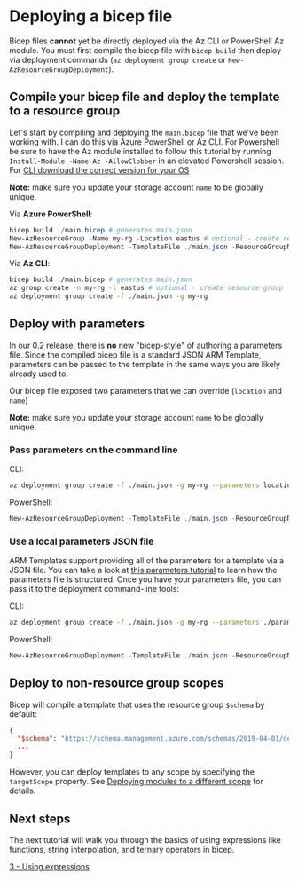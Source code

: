 # Deploying a bicep file

Bicep files **cannot** yet be directly deployed via the Az CLI or PowerShell Az module. You must first compile the bicep file with `bicep build` then deploy via deployment commands (`az deployment group create` or `New-AzResourceGroupDeployment`).

## Compile your bicep file and deploy the template to a resource group

Let's start by compiling and deploying the `main.bicep` file that we've been working with. I can do this via Azure PowerShell or Az CLI. For Powershell be sure to have the Az module installed to follow this tutorial by running `Install-Module -Name Az -AllowClobber` in an elevated Powershell session. For [CLI download the correct version for your OS](https://docs.microsoft.com/en-us/cli/azure/install-azure-cli)

**Note:** make sure you update your storage account `name` to be globally unique.

Via **Azure PowerShell**:

```powershell
bicep build ./main.bicep # generates main.json
New-AzResourceGroup -Name my-rg -Location eastus # optional - create resource group 'my-rg'
New-AzResourceGroupDeployment -TemplateFile ./main.json -ResourceGroupName my-rg
```

Via **Az CLI**:

```bash
bicep build ./main.bicep # generates main.json
az group create -n my-rg -l eastus # optional - create resource group 'my-rg'
az deployment group create -f ./main.json -g my-rg
```

## Deploy with parameters

In our 0.2 release, there is **no** new "bicep-style" of authoring a parameters file. Since the compiled bicep file is a standard JSON ARM Template, parameters can be passed to the template in the same ways you are likely already used to.

Our bicep file exposed two parameters that we can override (`location` and `name`)

**Note:** make sure you update your storage account `name` to be globally unique.

### Pass parameters on the command line

CLI:

```bash
az deployment group create -f ./main.json -g my-rg --parameters location=westus name=logstorage001
```

PowerShell:

```powershell
New-AzResourceGroupDeployment -TemplateFile ./main.json -ResourceGroupName my-rg -location westus -name logstorage001
```

### Use a local parameters JSON file

ARM Templates support providing all of the parameters for a template via a JSON file. You can take a look at [this parameters tutorial](https://docs.microsoft.com/azure/azure-resource-manager/templates/template-tutorial-use-parameter-file?tabs=azure-powershell) to learn how the parameters file is structured. Once you have your parameters file, you can pass it to the deployment command-line tools:

CLI:

```bash
az deployment group create -f ./main.json -g my-rg --parameters ./parameters.main.json
```

PowerShell:

```powershell
New-AzResourceGroupDeployment -TemplateFile ./main.json -ResourceGroupName my-rg -TemplateParameterFile ./parameters.main.json
```

## Deploy to non-resource group scopes

Bicep will compile a template that uses the resource group `$schema` by default:

```json
{
  "$schema": "https://schema.management.azure.com/schemas/2019-04-01/deploymentTemplate.json#"
  ...
}
```

However, you can deploy templates to any scope by specifying the `targetScope` property. See [Deploying modules to a different scope](./05-creating-modules.md#deploying-modules-to-a-different-scope) for details.

## Next steps

The next tutorial will walk you through the basics of using expressions like functions, string interpolation, and ternary operators in bicep.

[3 - Using expressions](./03-using-expressions.md)
